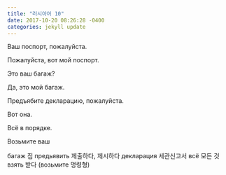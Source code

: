 ```yaml
---
title: "러시아어 10"
date: 2017-10-20 08:26:28 -0400
categories: jekyll update
---
```

Ваш поспорт, пожалуйста.

Пожалуйста, вот мой поспорт.

Это ваш багаж?

Да, это мой багаж.

Предъябите декларацию, пожалуйста.

Вот она.

Всё в порядке. 

Возьмите ваш 


багаж 짐 
предьявить 제출하다, 제시하다
декларация 세관신고서
всё 모든 것
взять 받다 (возьмите 명령형)



